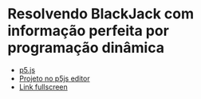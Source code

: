 # Resolvendo BlackJack com informação perfeita por programação dinâmica

* [p5.js](https://p5js.org/)
* [Projeto no p5js editor](https://editor.p5js.org/israel/sketches/S1XnKMvRQ)
* [Link fullscreen](https://editor.p5js.org/israel/full/S1XnKMvRQ)
